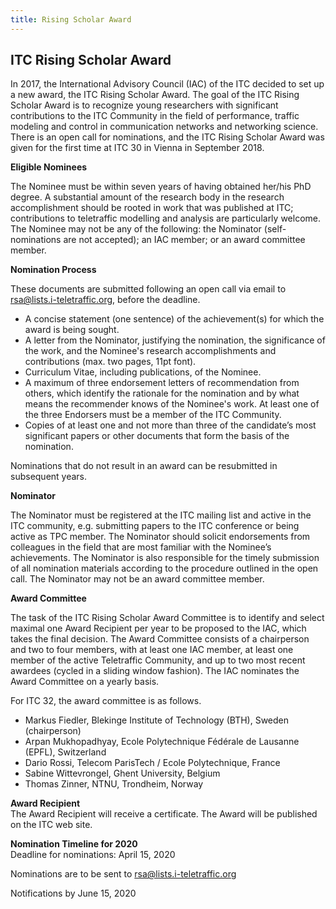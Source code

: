 ```yaml
---
title: Rising Scholar Award
---
```


## ITC Rising Scholar Award

In 2017, the International Advisory Council (IAC) of the ITC decided to set up a new award, the ITC Rising Scholar Award. The goal of the ITC Rising Scholar Award is to recognize young researchers with significant contributions to the ITC Community in the field of performance, traffic modeling and control in communication networks and networking science.<br/>
There is an open call for nominations, and the ITC Rising Scholar Award was given for the first time at ITC 30 in Vienna in September 2018.

**Eligible Nominees**

The Nominee must be within seven years of having obtained her/his PhD degree. A substantial amount of the research body in the research accomplishment should be rooted in work that was published at ITC; contributions to teletraffic modelling and analysis are particularly welcome. The Nominee may not be any of the following: the Nominator (self-nominations are not accepted); an IAC member; or an award committee member.

**Nomination Process**

These documents are submitted following an open call via email to [rsa@lists.i-teletraffic.org](mailto:rsa@lists.i-teletraffic.org), before the deadline.

* A concise statement (one sentence) of the achievement(s) for which the award is being sought.
* A letter from the Nominator, justifying the nomination, the significance of the work, and the Nominee's research accomplishments and contributions (max. two pages, 11pt font).
* Curriculum Vitae, including publications, of the Nominee.
* A maximum of three endorsement letters of recommendation from others, which identify the rationale for the nomination and by what means the recommender knows of the Nominee's work. At least one of the three Endorsers must be a member of the ITC Community.
* Copies of at least one and not more than three of the candidate’s most significant papers or other documents that form the basis of the nomination.

Nominations that do not result in an award can be resubmitted in subsequent years.

**Nominator**

The Nominator must be registered at the ITC mailing list and active in the ITC community, e.g. submitting papers to the ITC conference or being active as TPC member. The Nominator should solicit endorsements from colleagues in the field that are most familiar with the Nominee’s achievements. The Nominator is also responsible for the timely submission of all nomination materials according to the procedure outlined in the open call. The Nominator may not be an award committee member.

**Award Committee**

The task of the ITC Rising Scholar Award Committee is to identify and select maximal one Award Recipient per year to be proposed to the IAC, which takes the final decision. The Award Committee consists of a chairperson and two to four members, with at least one IAC member, at least one member of the active Teletraffic Community, and up to two most recent awardees (cycled in a sliding window fashion). The IAC nominates the Award Committee on a yearly basis.

For ITC 32, the award committee is as follows.

* Markus Fiedler, Blekinge Institute of Technology (BTH), Sweden (chairperson)
* Arpan Mukhopadhyay, Ecole Polytechnique Fédérale de Lausanne (EPFL), Switzerland
* Dario Rossi, Telecom ParisTech / Ecole Polytechnique, France
* Sabine Wittevrongel, Ghent University, Belgium
* Thomas Zinner, NTNU, Trondheim, Norway



**Award Recipient**<br/>
The Award Recipient will receive a certificate. The Award will be published on the ITC web site.

**Nomination Timeline for 2020**<br/>
Deadline for nominations: April 15, 2020


Nominations are to be sent to [rsa@lists.i-teletraffic.org](mailto:rsa@lists.i-teletraffic.org)

Notifications by June 15, 2020
